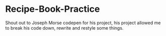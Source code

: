 # Recipe-Book-Practice
Shout out to Joseph Morse codepen for his project, his project allowed me to break his code down, rewrite and restyle some things.
